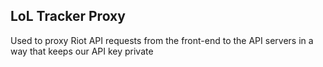 ## LoL Tracker Proxy

Used to proxy Riot API requests from the front-end to the API servers in a way that keeps our API key private
